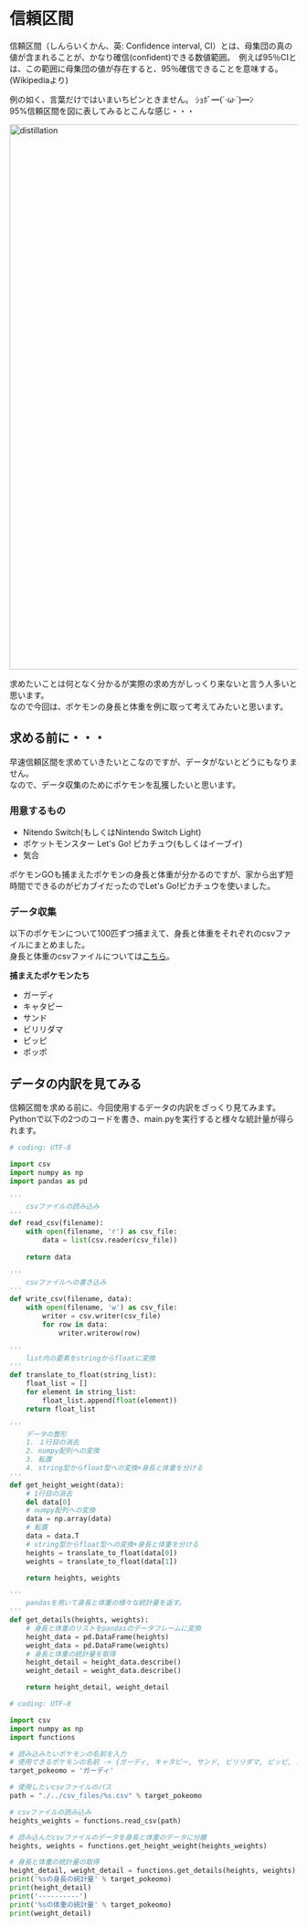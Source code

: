 # 信頼区間

信頼区間（しんらいくかん、英: Confidence interval, CI）とは、母集団の真の値が含まれることが、かなり確信(confident)できる数値範囲。　例えば95％CIとは、この範囲に母集団の値が存在すると、95％確信できることを意味する。  
(Wikipediaより)

例の如く、言葉だけではいまいちピンときません。  ｼｮﾎﾞ━(´·ω·`)━ﾝ  
95%信頼区間を図に表してみるとこんな感じ・・・

<img width="955" alt="distillation" src="https://user-images.githubusercontent.com/39772824/93886349-42387b00-fd20-11ea-9599-73ead3982e01.png">

求めたいことは何となく分かるが実際の求め方がしっくり来ないと言う人多いと思います。  
なので今回は、ポケモンの身長と体重を例に取って考えてみたいと思います。

## 求める前に・・・

早速信頼区間を求めていきたいとこなのですが、データがないとどうにもなりません。  
なので、データ収集のためにポケモンを乱獲したいと思います。  

### 用意するもの

- Nitendo Switch(もしくはNintendo Switch Light)
- ポケットモンスター Let's Go! ピカチュウ(もしくはイーブイ)
- 気合

ポケモンGOも捕まえたポケモンの身長と体重が分かるのですが、家から出ず短時間でできるのがピカブイだったのでLet's Go!ピカチュウを使いました。  

### データ収集

以下のポケモンについて100匹ずつ捕まえて、身長と体重をそれぞれのcsvファイルにまとめました。  
身長と体重のcsvファイルについては[こちら](https://github.com/mahotani/confidence_interval/tree/master/csv_files)。  

**捕まえたポケモンたち**

- ガーディ
- キャタピー
- サンド
- ビリリダマ
- ピッピ
- ポッポ

## データの内訳を見てみる

信頼区間を求める前に、今回使用するデータの内訳をざっくり見てみます。  
Pythonで以下の2つのコードを書き、main.pyを実行すると様々な統計量が得られます。  

```python:functions.py
# coding: UTF-8

import csv
import numpy as np
import pandas as pd

'''
    csvファイルの読み込み
'''
def read_csv(filename):
    with open(filename, 'r') as csv_file:
        data = list(csv.reader(csv_file))
    
    return data

'''
    csvファイルへの書き込み
'''
def write_csv(filename, data):
    with open(filename, 'w') as csv_file:
        writer = csv.writer(csv_file)
        for row in data:
            writer.writerow(row)

'''
    list内の要素をstringからfloatに変換
'''
def translate_to_float(string_list):
    float_list = []
    for element in string_list:
        float_list.append(float(element))
    return float_list

'''
    データの整形
    1. １行目の消去
    2. numpy配列への変換
    3. 転置
    4. string型からfloat型への変換+身長と体重を分ける
'''
def get_height_weight(data):
    # 1行目の消去
    del data[0]
    # numpy配列への変換
    data = np.array(data)
    # 転置
    data = data.T
    # string型からfloat型への変換+身長と体重を分ける
    heights = translate_to_float(data[0])
    weights = translate_to_float(data[1])

    return heights, weights

'''
    pandasを用いて身長と体重の様々な統計量を返す。
'''
def get_details(heights, weights):
    # 身長と体重のリストをpandasのデータフレームに変換
    height_data = pd.DataFrame(heights)
    weight_data = pd.DataFrame(weights)
    # 身長と体重の統計量を取得
    height_detail = height_data.describe()
    weight_detail = weight_data.describe()

    return height_detail, weight_detail

```

```python:functions.py
# coding: UTF-8

import csv
import numpy as np
import functions

# 読み込みたいポケモンの名前を入力
# 使用できるポケモンの名前 -> {ガーディ, キャタピー, サンド, ビリリダマ, ピッピ, ポッポ}
target_pokeomo = 'ガーディ'

# 使用したいcsvファイルのパス
path = "./../csv_files/%s.csv" % target_pokeomo

# csvファイルの読み込み
heights_weights = functions.read_csv(path)

# 読み込んだcsvファイルのデータを身長と体重のデータに分離
heights, weights = functions.get_height_weight(heights_weights)

# 身長と体重の統計量の取得
height_detail, weight_detail = functions.get_details(heights, weights)
print('%sの身長の統計量' % target_pokeomo)
print(height_detail)
print('----------')
print('%sの体重の統計量' % target_pokeomo)
print(weight_detail)

```